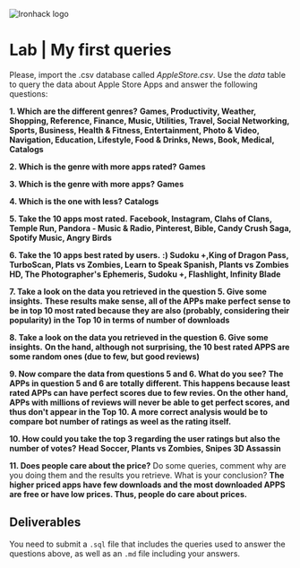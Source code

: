 ![Ironhack logo](https://i.imgur.com/1QgrNNw.png)

# Lab | My first queries

Please, import the .csv database called *AppleStore.csv*. Use the *data* table to query the data about Apple Store Apps and answer the following questions:

**1. Which are the different genres?**
**Games, Productivity, Weather, Shopping, Reference, Finance, Music, Utilities, Travel, Social Networking, Sports, Business, Health & Fitness, Entertainment, Photo & Video, Navigation, Education, Lifestyle, Food & Drinks, News, Book, Medical, Catalogs**

**2. Which is the genre with more apps rated?**
**Games**

**3. Which is the genre with more apps?**
**Games**

**4. Which is the one with less?**
**Catalogs**

**5. Take the 10 apps most rated.**
**Facebook, Instagram, Clahs of Clans, Temple Run, Pandora - Music & Radio, Pinterest, Bible, Candy Crush Saga, Spotify Music, Angry Birds**

**6. Take the 10 apps best rated by users.**
**:) Sudoku +,King of Dragon Pass, TurboScan, Plats vs Zombies, Learn to Speak Spanish, Plants vs Zombies HD, The Photographer's Ephemeris, Sudoku +, Flashlight, Infinity Blade**

**7. Take a look on the data you retrieved in the question 5. Give some insights.**
**These results make sense, all of the APPs make perfect sense to be in top 10 most rated because they are also (probably, considering their popularity) in the Top 10 in terms of number of downloads**

**8. Take a look on the data you retrieved in the question 6. Give some insights.**
**On the hand, although not surprising, the 10 best rated APPS are some random ones (due to few, but good reviews)**

**9. Now compare the data from questions 5 and 6. What do you see?**
**The APPs in question 5 and 6 are totally different. This happens because least rated APPs can have perfect scores due to few revies. On the other hand, APPs with millions of reviews will never be able to get perfect scores, and thus don't appear in the Top 10. A more correct analysis would be to compare bot number of ratings as weel as the rating itself.**

**10. How could you take the top 3 regarding the user ratings but also the number of votes?**
**Head Soccer, Plants vs Zombies, Snipes 3D Assassin**

**11. Does people care about the price?** Do some queries, comment why are you doing them and the results you retrieve. What is your conclusion?
**The higher priced apps have few downloads and the most downloaded APPS are free or have low prices. Thus, people do care about prices.**




## Deliverables 
You need to submit a `.sql` file that includes the queries used to answer the questions above, as well as an `.md` file including your answers. 
